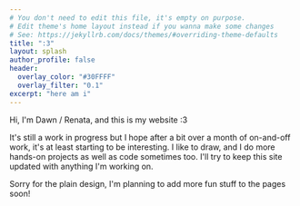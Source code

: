 ```yaml
---
# You don't need to edit this file, it's empty on purpose.
# Edit theme's home layout instead if you wanna make some changes
# See: https://jekyllrb.com/docs/themes/#overriding-theme-defaults
title: ":3"
layout: splash
author_profile: false
header:
  overlay_color: "#30FFFF"
  overlay_filter: "0.1"
excerpt: "here am i"
---
```


Hi, I'm Dawn / Renata, and this is my website :3

It's still a work in progress but I hope after a bit over a month of on-and-off work, it's at least starting to be interesting. I like to draw, and I do more hands-on projects as well as code sometimes too. I'll try to keep this site updated with anything I'm working on.

Sorry for the plain design, I'm planning to add more fun stuff to the pages soon!